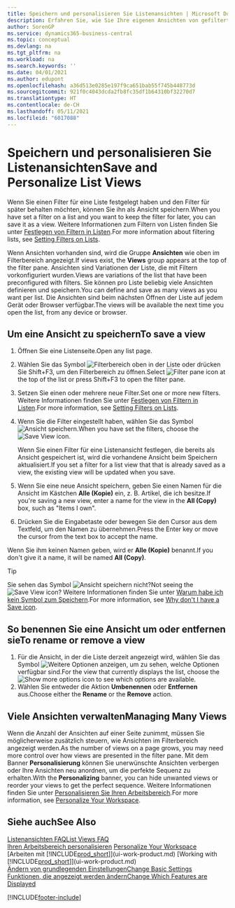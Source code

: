 ```yaml
---
title: Speichern und personalisieren Sie Listenansichten | Microsoft Docs
description: Erfahren Sie, wie Sie Ihre eigenen Ansichten von gefilterten Listen erstellen.
author: SorenGP
ms.service: dynamics365-business-central
ms.topic: conceptual
ms.devlang: na
ms.tgt_pltfrm: na
ms.workload: na
ms.search.keywords: ''
ms.date: 04/01/2021
ms.author: edupont
ms.openlocfilehash: a36d513e0285e197f9ca651bab55f745b448773d
ms.sourcegitcommit: 921f0c4043dcda2fb8fc35df1b64310bf32270d7
ms.translationtype: HT
ms.contentlocale: de-CH
ms.lasthandoff: 05/11/2021
ms.locfileid: "6017088"
---
```

# <a name="save-and-personalize-list-views"></a><span data-ttu-id="7bc93-103">Speichern und personalisieren Sie Listenansichten</span><span class="sxs-lookup"><span data-stu-id="7bc93-103">Save and Personalize List Views</span></span>
<span data-ttu-id="7bc93-104">Wenn Sie einen Filter für eine Liste festgelegt haben und den Filter für später behalten möchten, können Sie ihn als Ansicht speichern.</span><span class="sxs-lookup"><span data-stu-id="7bc93-104">When you have set a filter on a list and you want to keep the filter for later, you can save it as a view.</span></span> <span data-ttu-id="7bc93-105">Weitere Informationen zum Filtern von Listen finden Sie unter [Festlegen von Filtern in Listen](ui-enter-criteria-filters.md#setting-filters-on-lists).</span><span class="sxs-lookup"><span data-stu-id="7bc93-105">For more information about filtering lists, see [Setting Filters on Lists](ui-enter-criteria-filters.md#setting-filters-on-lists).</span></span>

<span data-ttu-id="7bc93-106">Wenn Ansichten vorhanden sind, wird die Gruppe **Ansichten** wie oben im Filterbereich angezeigt.</span><span class="sxs-lookup"><span data-stu-id="7bc93-106">If views exist, the **Views** group appears at the top of the filter pane.</span></span> <span data-ttu-id="7bc93-107">Ansichten sind Variationen der Liste, die mit Filtern vorkonfiguriert wurden.</span><span class="sxs-lookup"><span data-stu-id="7bc93-107">Views are variations of the list that have been preconfigured with filters.</span></span> <span data-ttu-id="7bc93-108">Sie können pro Liste beliebig viele Ansichten definieren und speichern.</span><span class="sxs-lookup"><span data-stu-id="7bc93-108">You can define and save as many views as you want per list.</span></span> <span data-ttu-id="7bc93-109">Die Ansichten sind beim nächsten Öffnen der Liste auf jedem Gerät oder Browser verfügbar.</span><span class="sxs-lookup"><span data-stu-id="7bc93-109">The views will be available the next time you open the list, from any device or browser.</span></span>

## <a name="to-save-a-view"></a><span data-ttu-id="7bc93-110">Um eine Ansicht zu speichern</span><span class="sxs-lookup"><span data-stu-id="7bc93-110">To save a view</span></span>
1. <span data-ttu-id="7bc93-111">Öffnen Sie eine Listenseite.</span><span class="sxs-lookup"><span data-stu-id="7bc93-111">Open any list page.</span></span>
2. <span data-ttu-id="7bc93-112">Wählen Sie das Symbol ![Filterbereich](media/open-filter-pane-icon.png "Filterbereichssymbol") oben in der Liste oder drücken Sie Shift+F3, um den Filterbereich zu öffnen.</span><span class="sxs-lookup"><span data-stu-id="7bc93-112">Select ![Filter pane icon](media/open-filter-pane-icon.png "Filter pane icon") at the top of the list or press Shift+F3 to open the filter pane.</span></span>
3. <span data-ttu-id="7bc93-113">Setzen Sie einen oder mehrere neue Filter.</span><span class="sxs-lookup"><span data-stu-id="7bc93-113">Set one or more new filters.</span></span> <span data-ttu-id="7bc93-114">Weitere Informationen finden Sie unter [Festlegen von Filtern in Listen](ui-enter-criteria-filters.md#setting-filters-on-lists).</span><span class="sxs-lookup"><span data-stu-id="7bc93-114">For more information, see [Setting Filters on Lists](ui-enter-criteria-filters.md#setting-filters-on-lists).</span></span>
4. <span data-ttu-id="7bc93-115">Wenn Sie die Filter eingestellt haben, wählen Sie das Symbol ![Ansicht speichern](media/save_view_icon.png "Ansicht speichern").</span><span class="sxs-lookup"><span data-stu-id="7bc93-115">When you have set the filters, choose the ![Save View](media/save_view_icon.png "Save View") icon.</span></span>

    <span data-ttu-id="7bc93-116">Wenn Sie einen Filter für eine Listenansicht festlegen, die bereits als Ansicht gespeichert ist, wird die vorhandene Ansicht beim Speichern aktualisiert.</span><span class="sxs-lookup"><span data-stu-id="7bc93-116">If you set a filter for a list view that that is already saved as a view, the existing view will be updated when you save.</span></span>
5. <span data-ttu-id="7bc93-117">Wenn Sie eine neue Ansicht speichern, geben Sie einen Namen für die Ansicht im Kästchen **Alle (Kopie)** ein, z. B. Artikel, die ich besitze.</span><span class="sxs-lookup"><span data-stu-id="7bc93-117">If you're saving a new view, enter a name for the view in the **All (Copy)** box, such as "Items I own".</span></span>
6. <span data-ttu-id="7bc93-118">Drücken Sie die Eingabetaste oder bewegen Sie den Cursor aus dem Textfeld, um den Namen zu übernehmen.</span><span class="sxs-lookup"><span data-stu-id="7bc93-118">Press the Enter key or move the cursor from the text box to accept the name.</span></span>

<span data-ttu-id="7bc93-119">Wenn Sie ihm keinen Namen geben, wird er **Alle (Kopie)** benannt.</span><span class="sxs-lookup"><span data-stu-id="7bc93-119">If you don't give it a name, it will be named **All (Copy)**.</span></span>

> [!TIP]
> <span data-ttu-id="7bc93-120">Sie sehen das Symbol ![Ansicht speichern](media/save_view_icon.png "Ansicht speichern") nicht?</span><span class="sxs-lookup"><span data-stu-id="7bc93-120">Not seeing the ![Save View](media/save_view_icon.png "Save View") icon?</span></span> <span data-ttu-id="7bc93-121">Weitere Informationen finden Sie unter [Warum habe ich kein Symbol zum Speichern](/dynamics365/business-central/ui-views-faq#save).</span><span class="sxs-lookup"><span data-stu-id="7bc93-121">For more information, see [Why don't I have a Save icon](/dynamics365/business-central/ui-views-faq#save).</span></span>

## <a name="to-rename-or-remove-a-view"></a><span data-ttu-id="7bc93-122">So benennen Sie eine Ansicht um oder entfernen sie</span><span class="sxs-lookup"><span data-stu-id="7bc93-122">To rename or remove a view</span></span>
1. <span data-ttu-id="7bc93-123">Für die Ansicht, in der die Liste derzeit angezeigt wird, wählen Sie das Symbol ![Weitere Optionen anzeigen](media/show-more-options-icon.png "Weitere Optionen anzeigen"), um zu sehen, welche Optionen verfügbar sind.</span><span class="sxs-lookup"><span data-stu-id="7bc93-123">For the view that currently displays the list, choose the ![Show more options](media/show-more-options-icon.png "Show more options") icon to see which options are available.</span></span>
2. <span data-ttu-id="7bc93-124">Wählen Sie entweder die Aktion **Umbenennen** oder **Entfernen** aus.</span><span class="sxs-lookup"><span data-stu-id="7bc93-124">Choose either the **Rename** or the **Remove** action.</span></span>

## <a name="managing-many-views"></a><span data-ttu-id="7bc93-125">Viele Ansichten verwalten</span><span class="sxs-lookup"><span data-stu-id="7bc93-125">Managing Many Views</span></span>
<span data-ttu-id="7bc93-126">Wenn die Anzahl der Ansichten auf einer Seite zunimmt, müssen Sie möglicherweise zusätzlich steuern, wie Ansichten im Filterbereich angezeigt werden.</span><span class="sxs-lookup"><span data-stu-id="7bc93-126">As the number of views on a page grows, you may need more control over how views are presented in the filter pane.</span></span> <span data-ttu-id="7bc93-127">Mit dem Banner **Personalisierung** können Sie unerwünschte Ansichten verbergen oder Ihre Ansichten neu anordnen, um die perfekte Sequenz zu erhalten.</span><span class="sxs-lookup"><span data-stu-id="7bc93-127">With the **Personalizing** banner, you can hide unwanted views or reorder your views to get the perfect sequence.</span></span> <span data-ttu-id="7bc93-128">Weitere Informationen finden Sie unter [Personalisieren Sie Ihren Arbeitsbereich](ui-personalization-user.md).</span><span class="sxs-lookup"><span data-stu-id="7bc93-128">For more information, see [Personalize Your Workspace](ui-personalization-user.md).</span></span>

## <a name="see-also"></a><span data-ttu-id="7bc93-129">Siehe auch</span><span class="sxs-lookup"><span data-stu-id="7bc93-129">See Also</span></span>
[<span data-ttu-id="7bc93-130">Listenansichten FAQ</span><span class="sxs-lookup"><span data-stu-id="7bc93-130">List Views FAQ</span></span>](ui-views-faq.yml)  
<span data-ttu-id="7bc93-131">[Ihren Arbeitsbereich personalisieren](ui-personalization-user.md)  </span><span class="sxs-lookup"><span data-stu-id="7bc93-131">[Personalize Your Workspace](ui-personalization-user.md)  </span></span>  
<span data-ttu-id="7bc93-132">[Arbeiten mit [!INCLUDE[prod_short](includes/prod_short.md)]](ui-work-product.md)  </span><span class="sxs-lookup"><span data-stu-id="7bc93-132">[Working with [!INCLUDE[prod_short](includes/prod_short.md)]](ui-work-product.md)  </span></span>  
[<span data-ttu-id="7bc93-133">Ändern von grundlegenden Einstellungen</span><span class="sxs-lookup"><span data-stu-id="7bc93-133">Change Basic Settings</span></span>](ui-change-basic-settings.md)  
[<span data-ttu-id="7bc93-134">Funktionen, die angezeigt werden ändern</span><span class="sxs-lookup"><span data-stu-id="7bc93-134">Change Which Features are Displayed</span></span>](ui-experiences.md)  


[!INCLUDE[footer-include](includes/footer-banner.md)]